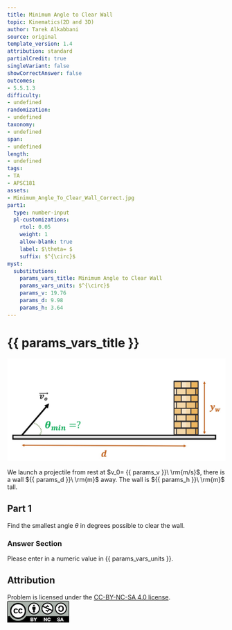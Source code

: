 ```yaml
---
title: Minimum Angle to Clear Wall
topic: Kinematics(2D and 3D)
author: Tarek Alkabbani
source: original
template_version: 1.4
attribution: standard
partialCredit: true
singleVariant: false
showCorrectAnswer: false
outcomes:
- 5.5.1.3
difficulty:
- undefined
randomization:
- undefined
taxonomy:
- undefined
span:
- undefined
length:
- undefined
tags:
- TA
- APSC181
assets:
- Minimum_Angle_To_Clear_Wall_Correct.jpg
part1:
  type: number-input
  pl-customizations:
    rtol: 0.05
    weight: 1
    allow-blank: true
    label: $\theta= $
    suffix: $^{\circ}$
myst:
  substitutions:
    params_vars_title: Minimum Angle to Clear Wall
    params_vars_units: $^{\circ}$
    params_v: 19.76
    params_d: 9.98
    params_h: 3.64
---
```

# {{ params_vars_title }}
<img src = "Minimum_Angle_To_Clear_Wall_Correct.jpg"  width=700>

We launch a projectile from rest at $v_0=  {{ params_v }}\ \rm{m/s}$, there is a wall ${{ params_d }}\ \rm{m}$ away. The wall is ${{ params_h }}\ \rm{m}$ tall.

## Part 1

Find the smallest angle $\theta$ in degrees possible to clear the wall.

### Answer Section

Please enter in a numeric value in {{ params_vars_units }}.

## Attribution

Problem is licensed under the [CC-BY-NC-SA 4.0 license](https://creativecommons.org/licenses/by-nc-sa/4.0/).<br> ![The Creative Commons 4.0 license requiring attribution-BY, non-commercial-NC, and share-alike-SA license.](https://raw.githubusercontent.com/firasm/bits/master/by-nc-sa.png)